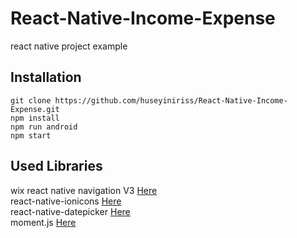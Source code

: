 # React-Native-Income-Expense
react native project example

## Installation

```
git clone https://github.com/huseyiniriss/React-Native-Income-Expense.git
npm install
npm run android
npm start
```

## Used Libraries

wix react native navigation V3 [Here](https://github.com/wix/react-native-navigation/tree/v3)<br />
react-native-ionicons [Here](https://www.npmjs.com/package/react-native-ionicons)<br />
react-native-datepicker [Here](https://github.com/xgfe/react-native-datepicker)<br />
moment.js [Here](https://github.com/moment/moment)<br />
